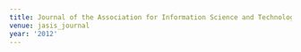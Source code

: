 ```yaml
---
title: Journal of the Association for Information Science and Technology (2012)
venue: jasis_journal
year: '2012'
---
```


